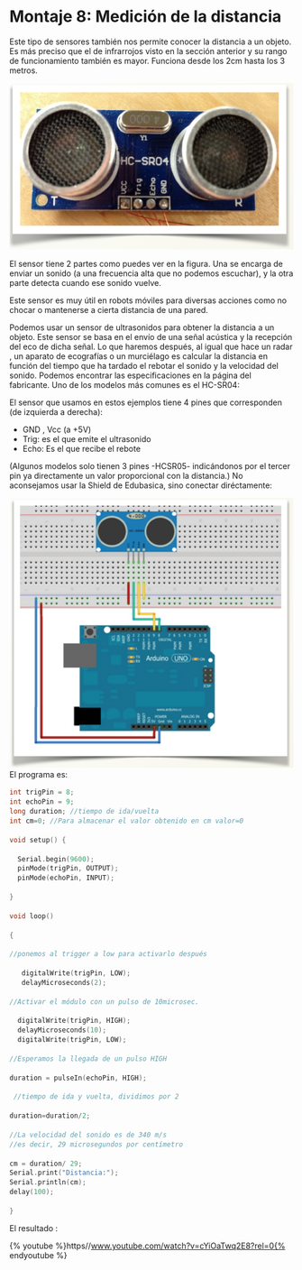 
# Montaje 8: Medición de la distancia

Este tipo de sensores también nos permite conocer la distancia a un objeto. Es más preciso que el de infrarrojos visto en la sección anterior y su rango de funcionamiento también es mayor. Funciona desde los 2cm hasta los 3 metros. 

![](img/Captura_de_pantalla_2015-04-01_a_las_22.48.19.png)

El sensor tiene 2 partes como puedes ver en la figura. Una se encarga de enviar un sonido (a una frecuencia alta que no podemos escuchar), y la otra parte detecta cuando ese sonido vuelve.

Este sensor es muy útil en robots móviles para diversas acciones como no chocar o mantenerse a cierta distancia de una pared.

Podemos usar un sensor de ultrasonidos para obtener la distancia a un objeto. Este sensor se basa en el envío de una señal acústica y la recepción del eco de dicha señal. Lo que haremos después, al igual que hace un radar , un aparato de ecografías o un murciélago es calcular la distancia en función del tiempo que ha tardado el rebotar el sonido y la velocidad del sonido. Podemos encontrar las especificaciones en la página del fabricante. Uno de los modelos más comunes es el HC-SR04:

El sensor que usamos en estos ejemplos tiene 4 pines que corresponden (de izquierda a derecha):

- GND , Vcc (a +5V)
- Trig: es el que emite el ultrasonido
- Echo: Es el que recibe el rebote

(Algunos modelos solo tienen 3 pines -HCSR05- indicándonos por el tercer pin ya directamente un valor proporcional con la distancia.) No aconsejamos usar la Shield de Edubasica, sino conectar diréctamente:

![](img/Captura_de_pantalla_2015-04-01_a_las_22.51.09.png)
El programa es:

```cpp
int trigPin = 8;
int echoPin = 9;
long duration; //tiempo de ida/vuelta
int cm=0; //Para almacenar el valor obtenido en cm valor=0

void setup() {

  Serial.begin(9600);
  pinMode(trigPin, OUTPUT);
  pinMode(echoPin, INPUT);

}

void loop()

{

//ponemos al trigger a low para activarlo después 

   digitalWrite(trigPin, LOW);
   delayMicroseconds(2);

//Activar el módulo con un pulso de 10microsec.

  digitalWrite(trigPin, HIGH);
  delayMicroseconds(10);
  digitalWrite(trigPin, LOW);

//Esperamos la llegada de un pulso HIGH

duration = pulseIn(echoPin, HIGH);

 //tiempo de ida y vuelta, dividimos por 2

duration=duration/2;

//La velocidad del sonido es de 340 m/s
//es decir, 29 microsegundos por centímetro

cm = duration/ 29;
Serial.print("Distancia:");
Serial.println(cm);
delay(100);

}
```

El resultado :

{% youtube %}https//www.youtube.com/watch?v=cYiOaTwq2E8?rel=0{% endyoutube %}


